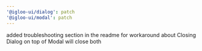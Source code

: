 ```yaml
---
'@igloo-ui/dialog': patch
'@igloo-ui/modal': patch
---
```


added troubleshooting section in the readme for workaround about Closing Dialog on top of Modal will close both
